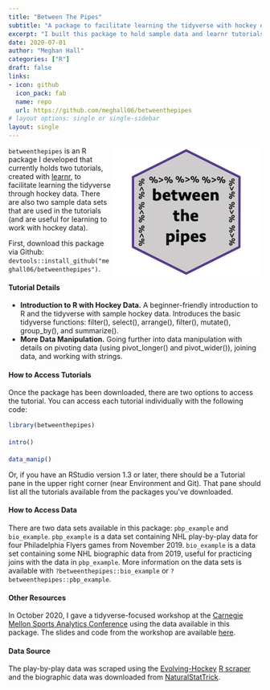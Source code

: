 ```yaml
---
title: "Between The Pipes"
subtitle: "A package to facilitate learning the tidyverse with hockey data."
excerpt: "I built this package to hold sample data and learnr tutorials, all about learning the tidyverse with hockey data."
date: 2020-07-01
author: "Meghan Hall"
categories: ["R"]
draft: false
links:
- icon: github
  icon_pack: fab
  name: repo
  url: https://github.com/meghall06/betweenthepipes
# layout options: single or single-sidebar
layout: single
---
```


<img align="right" src="small.png" alt="...">

`betweenthepipes` is an R package I developed that currently holds two tutorials, created with [learnr](https://rstudio.github.io/learnr/index.html), to facilitate learning the tidyverse through hockey data. There are also two sample data sets that are used in the tutorials (and are useful for learning to work with hockey data).

First, download this package via Github: `devtools::install_github("meghall06/betweenthepipes")`.

#### Tutorial Details

- **Introduction to R with Hockey Data.** A beginner-friendly introduction to R and the tidyverse with sample hockey data. Introduces the basic tidyverse functions: filter(), select(), arrange(), filter(), mutate(), group_by(), and summarize().
- **More Data Manipulation.** Going further into data manipulation with details on pivoting data (using pivot_longer() and pivot_wider()), joining data, and working with strings.

#### How to Access Tutorials

Once the package has been downloaded, there are two options to access the tutorial. You can access each tutorial individually with the following code: 

```r
library(betweenthepipes)

intro()

data_manip()
```
Or, if you have an RStudio version 1.3 or later, there should be a Tutorial pane in the upper right corner (near Environment and Git). That pane should list all the tutorials available from the packages you've downloaded.

#### How to Access Data

There are two data sets available in this package: `pbp_example` and `bio_example`. `pbp_example` is a data set containing NHL play-by-play data for four Philadelphia Flyers games from November 2019. `bio_example` is a data set containing some NHL biographic data from 2019, useful for practicing joins with the data in `pbp_example`. More information on the data sets is available with `?betweenthepipes::bio_example` or `?betweenthepipes::pbp_example`.

#### Other Resources

In October 2020, I gave a tidyverse-focused workshop at the [Carnegie Mellon Sports Analytics Conference](http://www.stat.cmu.edu/cmsac/conference/2020/) using the data available in this package. The slides and code from the workshop are available [here](/talk/cmsac/).

#### Data Source

The play-by-play data was scraped using the [Evolving-Hockey](https://evolving-hockey.com/) [R scraper](https://github.com/evolvingwild/evolving-hockey/blob/master/EH_scrape_functions.R) and the biographic data was downloaded from [NaturalStatTrick](http://www.naturalstattrick.com/).

